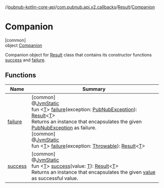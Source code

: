 //[pubnub-kotlin-core-api](../../../../index.md)/[com.pubnub.api.v2.callbacks](../../index.md)/[Result](../index.md)/[Companion](index.md)

# Companion

[common]\
object [Companion](index.md)

Companion object for [Result](../index.md) class that contains its constructor functions [success](success.md) and [failure](failure.md).

## Functions

| Name | Summary |
|---|---|
| [failure](failure.md) | [common]<br>@[JvmStatic](https://kotlinlang.org/api/core/kotlin-stdlib/kotlin.jvm/-jvm-static/index.html)<br>fun &lt;[T](failure.md)&gt; [failure](failure.md)(exception: [PubNubException](../../../com.pubnub.api/-pub-nub-exception/index.md)): [Result](../index.md)&lt;[T](failure.md)&gt;<br>Returns an instance that encapsulates the given [PubNubException](failure.md) as failure.<br>[common]<br>@[JvmStatic](https://kotlinlang.org/api/core/kotlin-stdlib/kotlin.jvm/-jvm-static/index.html)<br>fun &lt;[T](failure.md)&gt; [failure](failure.md)(exception: [Throwable](https://kotlinlang.org/api/core/kotlin-stdlib/kotlin/-throwable/index.html)): [Result](../index.md)&lt;[T](failure.md)&gt; |
| [success](success.md) | [common]<br>@[JvmStatic](https://kotlinlang.org/api/core/kotlin-stdlib/kotlin.jvm/-jvm-static/index.html)<br>fun &lt;[T](success.md)&gt; [success](success.md)(value: [T](success.md)): [Result](../index.md)&lt;[T](success.md)&gt;<br>Returns an instance that encapsulates the given [value](success.md) as successful value. |
